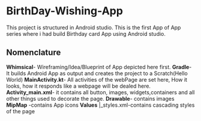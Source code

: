 # BirthDay-Wishing-App
This project is structured in Android studio. This is the first App of App series where i had build Birthday card App using Android studio.

## Nomenclature
 <b>Whimsical</b>- Wireframing/Idea/Blueprint of App depicted here first.
 <b>Gradle</b>- It builds Android App as output and creates the project to a Scratch(Hello World)
 <b>MainActivity.kt</b>- All activities of the webPage are set here, How it looks, how it responds like a webpage will be dealed here.
 <b>Activity_main.xml</b>- it contains all button, images, widgets,containers and all other things used to decorate the page.
 <b>Drawable</b>- contains images
 <b>MipMap</b> -contains App icons
 <b>Values</b>
 |_styles.xml-contains cascading styles of the page
 
